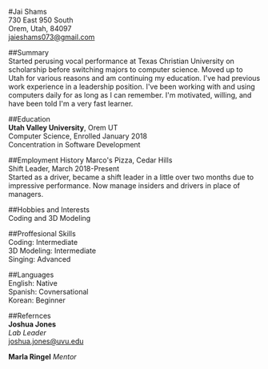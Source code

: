 #Jai Shams  
730 East 950 South  
Orem, Utah, 84097  
jaieshams073@gmail.com  

##Summary  
Started perusing vocal performance at Texas Christian University on scholarship before switching majors to computer science. Moved up to Utah for various reasons and am continuing my education. I've had previous work experience in a leadership position. I've been working with and using computers daily for as long as I can remember. I'm motivated, willing, and have been told I'm a very fast learner.

##Education  
**Utah Valley University**, Orem UT  
Computer Science, Enrolled January 2018  
Concentration in Software Development

##Employment History
Marco's Pizza, Cedar Hills  
Shift Leader, March 2018-Present  
Started as a driver, became a shift leader in a little over two months due to impressive performance. Now manage insiders and drivers in place of managers.

##Hobbies and Interests  
Coding and 3D Modeling

##Proffesional Skills  
Coding: Intermediate  
3D Modeling: Intermediate  
Singing: Advanced

##Languages  
English: Native  
Spanish: Covnersational  
Korean: Beginner

##Refernces  
**Joshua Jones**  
_Lab Leader_  
joshua.jones@uvu.edu  

**Marla Ringel**
_Mentor_